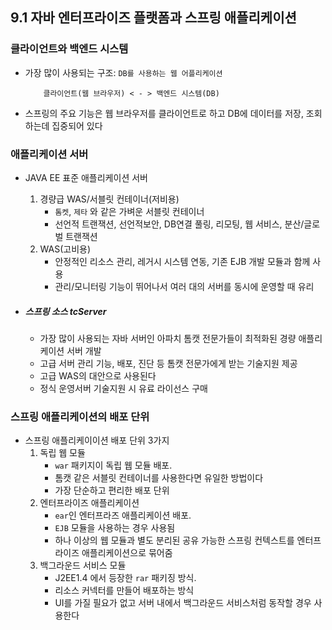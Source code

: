 ## 9.1 자바 엔터프라이즈 플랫폼과 스프링 애플리케이션

### 클라이언트와 백엔드 시스템
- 가장 많이 사용되는 구조: `DB를 사용하는 웹 어플리케이션`
    ```text
        클라이언트(웹 브라우저) < - > 백엔드 시스템(DB)
    ```
- 스프링의 주요 기능은 웹 브라우저를 클라이언트로 하고 DB에 데이터를 저장, 조회하는데 집중되어 있다

### 애플리케이션 서버
- JAVA EE 표준 애플리케이션 서버
    1. 경량급 WAS/서블릿 컨테이너(저비용)
        - `톰켓`, `제타` 와 같은 가벼운 서블릿 컨테이너
        - 선언적 트랜잭션, 선언적보안, DB연결 풀링, 리모팅, 웹 서비스, 분산/글로벌 트랜잭션
    2. WAS(고비용)
        - 안정적인 리소스 관리, 레거시 시스템 연동, 기존 EJB 개발 모듈과 함께 사용
        - 관리/모니터링 기능이 뛰어나서 여러 대의 서버를 동시에 운영할 때 유리

- ##### 스프링 소스 tcServer
    - 가장 많이 사용되는 자바 서버인 아파치 톰캣 전문가들이 최적화된 경량 애플리케이션 서버 개발
    - 고급 서버 관리 기능, 배포, 진단 등 톰캣 전문가에게 받는 기술지원 제공
    - 고급 WAS의 대안으로 사용된다 
    - 정식 운영서버 기술지원 시 유료 라이선스 구매

### 스프링 애플리케이션의 배포 단위
- 스프링 애플리케이이션 배포 단위 3가지
    1. 독립 웹 모듈
        - `war` 패키지이 독립 웹 모듈 배포.
        - 톰캣 같은 서블릿 컨테이너를 사용한다면 유일한 방법이다
        - 가장 단순하고 편리한 배포 단위 
    2. 엔터프라이즈 애플리케이션
        - `ear`인 엔터프라즈 애플리케이션 배포.
        - `EJB` 모듈을 사용하는 경우 사용됨
        - 하나 이상의 웹 모듈과 별도 분리된 공유 가능한 스프링 컨텍스트를 엔터프라이즈 애플리케이션으로 묶어줌
    3. 백그라운드 서비스 모듈 
        - J2EE1.4 에서 등장한 `rar` 패키징 방식.
        - 리소스 커넥터를 만들어 배포하는 방식
        - UI를 가질 필요가 없고 서버 내에서 백그라운드 서비스처럼 동작할 경우 사용한다 
